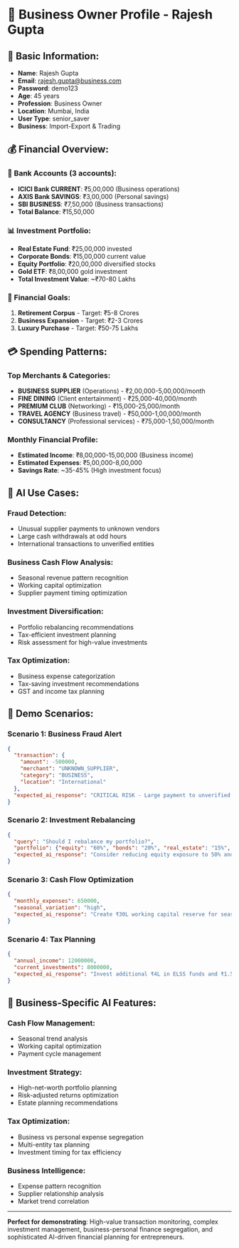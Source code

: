 # 👔 **Business Owner Profile - Rajesh Gupta**

## 👤 **Basic Information:**
- **Name**: Rajesh Gupta
- **Email**: rajesh.gupta@business.com
- **Password**: demo123
- **Age**: 45 years
- **Profession**: Business Owner
- **Location**: Mumbai, India
- **User Type**: senior_saver
- **Business**: Import-Export & Trading

## 💰 **Financial Overview:**

### **🏦 Bank Accounts (3 accounts):**
- **ICICI Bank CURRENT**: ₹5,00,000 (Business operations)
- **AXIS Bank SAVINGS**: ₹3,00,000 (Personal savings)
- **SBI BUSINESS**: ₹7,50,000 (Business transactions)
- **Total Balance**: ₹15,50,000

### **📊 Investment Portfolio:**
- **Real Estate Fund**: ₹25,00,000 invested
- **Corporate Bonds**: ₹15,00,000 current value
- **Equity Portfolio**: ₹20,00,000 diversified stocks
- **Gold ETF**: ₹8,00,000 gold investment
- **Total Investment Value**: ~₹70-80 Lakhs

### **🎯 Financial Goals:**
1. **Retirement Corpus** - Target: ₹5-8 Crores
2. **Business Expansion** - Target: ₹2-3 Crores
3. **Luxury Purchase** - Target: ₹50-75 Lakhs

## 💳 **Spending Patterns:**

### **Top Merchants & Categories:**
- **BUSINESS SUPPLIER** (Operations) - ₹2,00,000-5,00,000/month
- **FINE DINING** (Client entertainment) - ₹25,000-40,000/month
- **PREMIUM CLUB** (Networking) - ₹15,000-25,000/month
- **TRAVEL AGENCY** (Business travel) - ₹50,000-1,00,000/month
- **CONSULTANCY** (Professional services) - ₹75,000-1,50,000/month

### **Monthly Financial Profile:**
- **Estimated Income**: ₹8,00,000-15,00,000 (Business income)
- **Estimated Expenses**: ₹5,00,000-8,00,000
- **Savings Rate**: ~35-45% (High investment focus)

## 🤖 **AI Use Cases:**

### **Fraud Detection:**
- Unusual supplier payments to unknown vendors
- Large cash withdrawals at odd hours
- International transactions to unverified entities

### **Business Cash Flow Analysis:**
- Seasonal revenue pattern recognition
- Working capital optimization
- Supplier payment timing optimization

### **Investment Diversification:**
- Portfolio rebalancing recommendations
- Tax-efficient investment planning
- Risk assessment for high-value investments

### **Tax Optimization:**
- Business expense categorization
- Tax-saving investment recommendations
- GST and income tax planning

## 🎯 **Demo Scenarios:**

### **Scenario 1: Business Fraud Alert**
```json
{
  "transaction": {
    "amount": -500000,
    "merchant": "UNKNOWN_SUPPLIER",
    "category": "BUSINESS",
    "location": "International"
  },
  "expected_ai_response": "CRITICAL RISK - Large payment to unverified international supplier"
}
```

### **Scenario 2: Investment Rebalancing**
```json
{
  "query": "Should I rebalance my portfolio?",
  "portfolio": {"equity": "60%", "bonds": "20%", "real_estate": "15%", "gold": "5%"},
  "expected_ai_response": "Consider reducing equity exposure to 50% and increasing bonds for stability at age 45"
}
```

### **Scenario 3: Cash Flow Optimization**
```json
{
  "monthly_expenses": 650000,
  "seasonal_variation": "high",
  "expected_ai_response": "Create ₹30L working capital reserve for seasonal fluctuations"
}
```

### **Scenario 4: Tax Planning**
```json
{
  "annual_income": 12000000,
  "current_investments": 8000000,
  "expected_ai_response": "Invest additional ₹4L in ELSS funds and ₹1.5L in PPF for tax optimization"
}
```

## 💼 **Business-Specific AI Features:**

### **Cash Flow Management:**
- Seasonal trend analysis
- Working capital optimization
- Payment cycle management

### **Investment Strategy:**
- High-net-worth portfolio planning
- Risk-adjusted returns optimization
- Estate planning recommendations

### **Tax Optimization:**
- Business vs personal expense segregation
- Multi-entity tax planning
- Investment timing for tax efficiency

### **Business Intelligence:**
- Expense pattern recognition
- Supplier relationship analysis
- Market trend correlation

---

**Perfect for demonstrating**: High-value transaction monitoring, complex investment management, business-personal finance segregation, and sophisticated AI-driven financial planning for entrepreneurs.